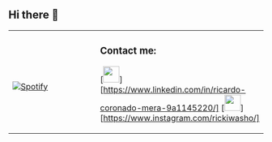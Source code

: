 ## Hi there 👋


<table width="100%"> 
  <tr>
  <td width="50%">
    
  &nbsp; <br> [![Spotify](https://novatorem-xi-eight.vercel.app/api/spotify)](https://open.spotify.com/user/12131343117)
    
  </td>
   
  <td width="50%">  
 
<!-- feed start -->
### Contact me: 
[<img height="32" width="32" src="https://cdn-icons-png.flaticon.com/512/174/174857.png" />][https://www.linkedin.com/in/ricardo-coronado-mera-9a1145220/]
[<img height="32" width="32" src="https://1000marcas.net/wp-content/uploads/2019/11/Instagram-logo.png" />][https://www.instagram.com/rickiwasho/]          

<!-- feed end -->

  </td>
</table>

<!--
**rickiwasho/rickiwasho** is a ✨ _special_ ✨ repository because its `README.md` (this file) appears on your GitHub profile.

Here are some ideas to get you started:

- 🔭 I’m currently working on ...
- 🌱 I’m currently learning ...
- 👯 I’m looking to collaborate on ...
- 🤔 I’m looking for help with ...
- 💬 Ask me about ...
- 📫 How to reach me: ...
- 😄 Pronouns: ...
- ⚡ Fun fact: ...
-->
